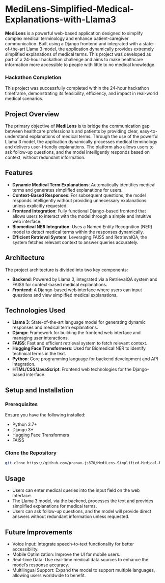 # MediLens-Simplified-Medical-Explanations-with-Llama3

**MediLens** is a powerful web-based application designed to simplify complex medical terminology and enhance patient-caregiver communication. Built using a Django frontend and integrated with a state-of-the-art Llama 3 model, the application dynamically provides extremely simplified explanations of medical terms. This project was developed as part of a 24-hour hackathon challenge and aims to make healthcare information more accessible to people with little to no medical knowledge.

### Hackathon Completion

This project was successfully completed within the 24-hour hackathon timeframe, demonstrating its feasibility, efficiency, and impact in real-world medical scenarios.

## Project Overview

The primary objective of **MediLens** is to bridge the communication gap between healthcare professionals and patients by providing clear, easy-to-understand explanations of medical terms. Through the use of the powerful Llama 3 model, the application dynamically processes medical terminology and delivers user-friendly explanations. The platform also allows users to ask follow-up questions, and the model intelligently responds based on context, without redundant information.

## Features

- **Dynamic Medical Term Explanations**: Automatically identifies medical terms and generates simplified explanations for users.
- **Context-Based Responses**: For subsequent questions, the model responds intelligently without providing unnecessary explanations unless explicitly requested.
- **Frontend Integration**: Fully functional Django-based frontend that allows users to interact with the model through a simple and intuitive web interface.
- **Biomedical NER Integration**: Uses a Named Entity Recognition (NER) model to detect medical terms within the responses dynamically.
- **Efficient Retrieval System**: Leveraging FAISS and RetrievalQA, the system fetches relevant context to answer queries accurately.

## Architecture

The project architecture is divided into two key components:
- **Backend**: Powered by Llama 3, integrated via a RetrievalQA system and FAISS for context-based medical explanations.
- **Frontend**: A Django-based web interface where users can input questions and view simplified medical explanations.

## Technologies Used

- **Llama 3**: State-of-the-art language model for generating dynamic responses and medical term explanations.
- **Django**: Framework for building the frontend web interface and managing user interactions.
- **FAISS**: Fast and efficient retrieval system to fetch relevant context.
- **Hugging Face Transformers**: Used for Biomedical NER to identify technical terms in the text.
- **Python**: Core programming language for backend development and API integration.
- **HTML/CSS/JavaScript**: Frontend web technologies for the Django-based interface.

## Setup and Installation

### Prerequisites

Ensure you have the following installed:
- Python 3.7+
- Django 3+
- Hugging Face Transformers
- FAISS

### Clone the Repository

```bash
git clone https://github.com/pranav-js670/MediLens-Simplified-Medical-Explanations-with-Llama3.git
```

## Usage

- Users can enter medical queries into the input field on the web interface.
- The Llama 3 model, via the backend, processes the text and provides simplified explanations for medical terms.
- Users can ask follow-up questions, and the model will provide direct answers without redundant information unless requested.

## Future Improvements

- Voice Input: Integrate speech-to-text functionality for better accessibility.
- Mobile Optimization: Improve the UI for mobile users.
- Real-time Data: Use real-time medical data sources to enhance the model’s response accuracy.
- Multilingual Support: Expand the model to support multiple languages, allowing users worldwide to benefit.


